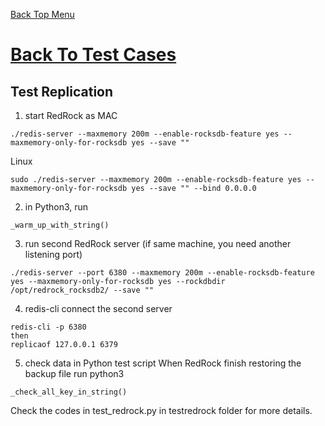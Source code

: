 [Back Top Menu](../README.md) 

# [Back To Test Cases](test_en.md)

## Test Replication

1. start RedRock as
MAC
```
./redis-server --maxmemory 200m --enable-rocksdb-feature yes --maxmemory-only-for-rocksdb yes --save ""
```
Linux
```
sudo ./redis-server --maxmemory 200m --enable-rocksdb-feature yes --maxmemory-only-for-rocksdb yes --save "" --bind 0.0.0.0
```
2. in Python3, run
```
_warm_up_with_string()
```
3. run second RedRock server (if same machine, you need another listening port)
```
./redis-server --port 6380 --maxmemory 200m --enable-rocksdb-feature yes --maxmemory-only-for-rocksdb yes --rockdbdir /opt/redrock_rocksdb2/ --save ""
```
4. redis-cli connect the second server
```
redis-cli -p 6380
then
replicaof 127.0.0.1 6379
```
5. check data in Python test script
When RedRock finish restoring the backup file
run python3 
```
_check_all_key_in_string()
```

Check the codes in test_redrock.py in testredrock folder for more details.